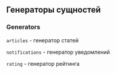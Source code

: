## Генераторы сущностей

### Generators

`articles` - генератор статей

`notifications` - генератор уведомлений

`rating` - генератор рейтинга
